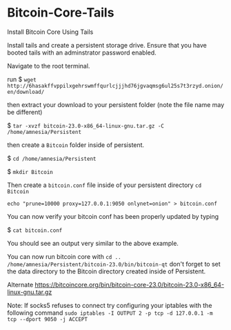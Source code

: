 # Bitcoin-Core-Tails
Install Bitcoin Core Using Tails


Install tails and create a persistent storage drive. Ensure that you have booted tails with an adminstrator password enabled.

Navigate to the root terminal.


run 
$ `wget http://6hasakffvppilxgehrswmffqurlcjjjhd76jgvaqmsg6ul25s7t3rzyd.onion/en/download/`

then extract your download to your persistent folder (note the file name may be different)

$ `tar -xvzf bitcoin-23.0-x86_64-linux-gnu.tar.gz -C /home/amnesia/Persistent`

then create a `Bitcoin` folder inside of persistent. 

$ `cd /home/amnesia/Persistent`

$ `mkdir Bitcoin`

Then create a `bitcoin.conf` file inside of your persistent directory
`cd Bitcoin`

`echo "prune=10000 proxy=127.0.0.1:9050 onlynet=onion" > bitcoin.conf`

You can now verify your bitcoin conf has been properly updated by typing

$ `cat bitcoin.conf`

You should see an output very similar to the above example. 

You can now run bitcoin core with
`cd ..`
`/home/amnesia/Persistent/bitcoin-23.0/bin/bitcoin-qt`
don't forget to set the data directory to the Bitcoin directory created inside of Persistent.


Alternate
https://bitcoincore.org/bin/bitcoin-core-23.0/bitcoin-23.0-x86_64-linux-gnu.tar.gz

Note: If socks5 refuses to connect try configuring your iptables with the following command
`sudo iptables -I OUTPUT 2 -p tcp -d 127.0.0.1 -m tcp --dport 9050 -j ACCEPT`
